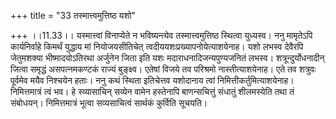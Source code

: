 +++
title = "33 तस्मात्त्वमुत्तिष्ठ यशो"

+++
।।11.33।। यस्मात्त्वां विनाप्येते न भविष्यन्त्येव तस्मात्त्वमुत्तिष्ठ
स्थित्वा युध्यस्व। ननु मामृतेऽपि कार्यनिर्वाहे किमर्थं युद्धाय मां
नियोजयसीतिचेत् त्वदीययशःप्रख्यापनोयेत्याशयेनाह। यशो लभस्व देवैरपि
जेतुमशक्या भीष्मादयोऽतिरथा अर्जुनेन जिता इति यशः
मदाराधनादिजन्यपुण्यजनितं लभस्व। शत्रून्दुर्योधनादीन् जित्वा समृद्धं
असपत्नमकण्टकं राज्यं बुङ्क्ष्व। एतेषां विजये तव परिश्रमो
नास्तीत्याशयेनाह। एते तव शत्रुवः पूर्वमेव मयैव निश्चयेन हताः। ननु कथं
स्थिता इतिचेत्तव यशोदानाय त्वां निमित्तीकर्तुमित्याशयेनाह। निमित्तमात्रं
त्वं भव। हे स्व्यासाचिन् सव्येन वामेन हस्तेनापि बाणन्सचित्तुं संधातुं
शीलमस्येति तथा तं संबोधयन्। निमित्तमात्रं भूत्वा सव्यसाचित्वं सार्थकं
कुर्विति सूचयति।
